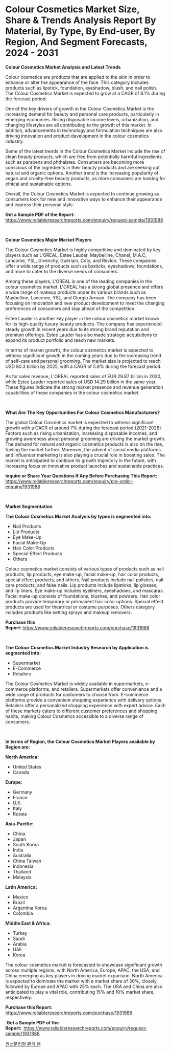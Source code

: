 <p><h1>Colour Cosmetics Market Size, Share & Trends Analysis Report By Material, By Type, By End-user, By Region, And Segment Forecasts, 2024 - 2031</h1></p><p><strong>Colour Cosmetics Market Analysis and Latest Trends</strong></p>
<p><p>Colour cosmetics are products that are applied to the skin in order to enhance or alter the appearance of the face. This category includes products such as lipstick, foundation, eyeshadow, blush, and nail polish. The Colour Cosmetics Market is expected to grow at a CAGR of 8.1% during the forecast period.</p><p>One of the key drivers of growth in the Colour Cosmetics Market is the increasing demand for beauty and personal care products, particularly in emerging economies. Rising disposable income levels, urbanization, and changing lifestyles are all contributing to the growth of this market. In addition, advancements in technology and formulation techniques are also driving innovation and product development in the colour cosmetics industry.</p><p>Some of the latest trends in the Colour Cosmetics Market include the rise of clean beauty products, which are free from potentially harmful ingredients such as parabens and phthalates. Consumers are becoming more conscious of the ingredients in their beauty products and are seeking out natural and organic options. Another trend is the increasing popularity of vegan and cruelty-free beauty products, as more consumers are looking for ethical and sustainable options.</p><p>Overall, the Colour Cosmetics Market is expected to continue growing as consumers look for new and innovative ways to enhance their appearance and express their personal style.</p></p>
<p><strong>Get a Sample PDF of the Report:&nbsp;</strong> <a href="https://www.reliableresearchreports.com/enquiry/request-sample/1931988">https://www.reliableresearchreports.com/enquiry/request-sample/1931988</a></p>
<p>&nbsp;</p>
<p><strong>Colour Cosmetics Major Market Players</strong></p>
<p><p>The Colour Cosmetics Market is highly competitive and dominated by key players such as L'OREAL, Estee Lauder, Maybelline, Chanel, M.A.C, Lancome, YSL, Givenchy, Guerlain, Coty, and Revlon. These companies offer a wide range of products such as lipsticks, eyeshadows, foundations, and more to cater to the diverse needs of consumers.</p><p>Among these players, L'OREAL is one of the leading companies in the colour cosmetics market. L'OREAL has a strong global presence and offers a wide range of makeup products under its various brands such as Maybelline, Lancome, YSL, and Giorgio Armani. The company has been focusing on innovation and new product development to meet the changing preferences of consumers and stay ahead of the competition.</p><p>Estee Lauder is another key player in the colour cosmetics market known for its high-quality luxury beauty products. The company has experienced steady growth in recent years due to its strong brand reputation and premium offerings. Estee Lauder has also made strategic acquisitions to expand its product portfolio and reach new markets.</p><p>In terms of market growth, the colour cosmetics market is expected to witness significant growth in the coming years due to the increasing trend of self-care and personal grooming. The market size is projected to reach USD 80.3 billion by 2025, with a CAGR of 5.9% during the forecast period.</p><p>As for sales revenue, L'OREAL reported sales of EUR 29.87 billion in 2020, while Estee Lauder reported sales of USD 14.29 billion in the same year. These figures indicate the strong market presence and revenue generation capabilities of these companies in the colour cosmetics market.</p></p>
<p>&nbsp;</p>
<p><strong>What Are The Key Opportunities For Colour Cosmetics Manufacturers?</strong></p>
<p><p>The global Colour Cosmetics market is expected to witness significant growth with a CAGR of around 7% during the forecast period (2021-2026). Factors such as rising urbanization, increasing disposable incomes, and growing awareness about personal grooming are driving the market growth. The demand for natural and organic cosmetics products is also on the rise, fueling the market further. Moreover, the advent of social media platforms and influencer marketing is also playing a crucial role in boosting sales. The market is anticipated to continue its growth trajectory in the future, with increasing focus on innovative product launches and sustainable practices.</p></p>
<p><strong>Inquire or Share Your Questions If Any Before Purchasing This Report:</strong> <a href="https://www.reliableresearchreports.com/enquiry/pre-order-enquiry/1931988">https://www.reliableresearchreports.com/enquiry/pre-order-enquiry/1931988</a></p>
<p>&nbsp;</p>
<p><strong>Market Segmentation</strong></p>
<p><strong>The Colour Cosmetics Market Analysis by types is segmented into:</strong></p>
<p><ul><li>Nail Products</li><li>Lip Products</li><li>Eye Make-Up</li><li>Facial Make-Up</li><li>Hair Color Products</li><li>Special Effect Products</li><li>Others</li></ul></p>
<p><p>Colour cosmetics market consists of various types of products such as nail products, lip products, eye make-up, facial make-up, hair color products, special effect products, and others. Nail products include nail polishes, nail care products, and false nails. Lip products include lipsticks, lip glosses, and lip liners. Eye make-up includes eyeliners, eyeshadows, and mascaras. Facial make-up consists of foundations, blushes, and powders. Hair color products provide temporary or permanent hair color options. Special effect products are used for theatrical or costume purposes. Others category includes products like setting sprays and makeup removers.</p></p>
<p><strong>Purchase this Report:&nbsp;</strong><a href="https://www.reliableresearchreports.com/purchase/1931988">https://www.reliableresearchreports.com/purchase/1931988</a></p>
<p>&nbsp;</p>
<p><strong>The Colour Cosmetics Market Industry Research by Application is segmented into:</strong></p>
<p><ul><li>Supermarket</li><li>E-Commerce</li><li>Retailers</li></ul></p>
<p><p>The Colour Cosmetics Market is widely available in supermarkets, e-commerce platforms, and retailers. Supermarkets offer convenience and a wide range of products for customers to choose from. E-commerce platforms provide a convenient shopping experience with delivery options. Retailers offer a personalized shopping experience with expert advice. Each of these markets caters to different customer preferences and shopping habits, making Colour Cosmetics accessible to a diverse range of consumers.</p></p>
<p>&nbsp;</p>
<p><strong>In terms of Region, the Colour Cosmetics Market Players available by Region are:</strong></p>
<p>
    <p> <strong> North America: </strong>
        <ul>
            <li>United States</li>
            <li>Canada</li>
        </ul>
        </p> 
    <p> <strong> Europe: </strong>
        <ul>
            <li>Germany</li>
            <li>France</li>
            <li>U.K.</li>
            <li>Italy</li>
            <li>Russia</li>
        </ul>
        </p> 
    <p> <strong> Asia-Pacific: </strong>
        <ul>
            <li>China</li>
            <li>Japan</li>
            <li>South Korea</li>
            <li>India</li>
            <li>Australia</li>
            <li>China Taiwan</li>
            <li>Indonesia</li>
            <li>Thailand</li>
            <li>Malaysia</li>
        </ul>
        </p> 
    <p> <strong> Latin America: </strong>
        <ul>
            <li>Mexico</li>
            <li>Brazil</li>
            <li>Argentina Korea</li>
            <li>Colombia</li>
        </ul>
        </p> 
    <p> <strong> Middle East & Africa: </strong>
        <ul>
            <li>Turkey</li>
            <li>Saudi</li>
            <li>Arabia</li>
            <li>UAE</li>
            <li>Korea</li>
        </ul>
    </p>
    </p>
<p><p>The colour cosmetics market is forecasted to showcase significant growth across multiple regions, with North America, Europe, APAC, the USA, and China emerging as key players in driving market expansion. North America is expected to dominate the market with a market share of 30%, closely followed by Europe and APAC with 25% each. The USA and China are also anticipated to play a vital role, contributing 15% and 10% market share, respectively.</p></p>
<p><strong>Purchase this Report: </strong><a href="https://www.reliableresearchreports.com/purchase/1931988">https://www.reliableresearchreports.com/purchase/1931988</a></p>
<p>&nbsp;<strong>Get a Sample PDF of the Report:&nbsp;&nbsp;</strong><a href="https://www.reliableresearchreports.com/enquiry/request-sample/1931988">https://www.reliableresearchreports.com/enquiry/request-sample/1931988</a></p>
<p><strong></strong></p>
<p><p><a href="https://github.com/jntpkh496620/Market-Research-Report-List-1/blob/main/22371974529.md">원심분리형 환기 팬</a></p></p>